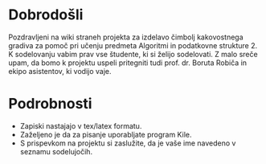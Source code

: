 # Dobrodošli #

Pozdravljeni na wiki straneh projekta za izdelavo čimbolj kakovostnega gradiva za pomoč pri učenju predmeta Algoritmi in podatkovne strukture 2. K sodelovanju vabim prav vse študente, ki si želijo sodelovati. Z malo sreče upam, da bomo k projektu uspeli pritegniti tudi prof. dr. Boruta Robiča in ekipo asistentov, ki vodijo vaje.


# Podrobnosti #

  * Zapiski nastajajo v tex/latex formatu.
  * Zaželjeno je da za pisanje uporabljate program Kile.
  * S prispevkom na projektu si zaslužite, da je vaše ime navedeno v seznamu sodelujočih.